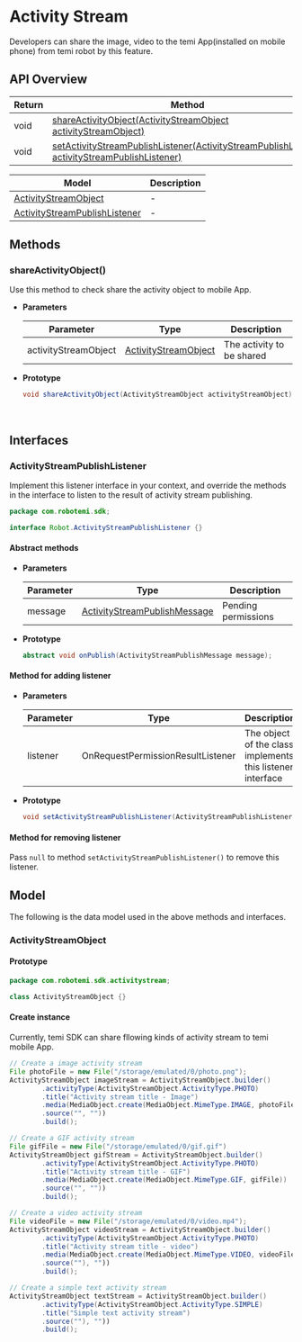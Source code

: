 # Activity Stream

Developers can share the image, video to the temi App(installed on mobile phone) from temi robot by this feature.

## API Overview

|Return|Method|
|-|-|
|void|[shareActivityObject(ActivityStreamObject activityStreamObject)](#shareActivityObject)|
|void|[setActivityStreamPublishListener(ActivityStreamPublishListener activityStreamPublishListener)](#setActivityStreamPublishListener)|

|Model|Description|
|-|-|
|[ActivityStreamObject](#activityStreamObject)|-|
|[ActivityStreamPublishListener](#activityStreamPublishListener)|-|

## Methods

### shareActivityObject()

Use this method to check share the activity object to mobile App.

- **Parameters**

  |Parameter|Type|Description|
  |-|-|-|
  |activityStreamObject|[ActivityStreamObject](#activityStreamObject)|The activity to be shared|

- **Prototype**

  ``` java
  void shareActivityObject(ActivityStreamObject activityStreamObject);
  ```

<br>

## Interfaces

### ActivityStreamPublishListener

Implement this listener interface in your context, and override the methods in the interface to listen to the result of activity stream publishing.

``` java
package com.robotemi.sdk;

interface Robot.ActivityStreamPublishListener {}
```

#### Abstract methods

- **Parameters**

  |Parameter|Type|Description|
  |-|-|-|
  |message|[ActivityStreamPublishMessage](#activityStreamPublishMessage)|Pending permissions|

- **Prototype**

  ``` java
  abstract void onPublish(ActivityStreamPublishMessage message);
  ```

#### Method for adding listener

- **Parameters**

  |Parameter|Type|Description|
  |-|-|-|
  |listener|OnRequestPermissionResultListener|The object of the class implements this listener interface|

- **Prototype**

  ``` java
  void setActivityStreamPublishListener(ActivityStreamPublishListener listener);
  ```

#### Method for removing listener

Pass `null` to method `setActivityStreamPublishListener()` to remove this listener.

## Model

The following is the data model used in the above methods and interfaces.

### ActivityStreamObject

#### Prototype

``` java
package com.robotemi.sdk.activitystream;

class ActivityStreamObject {}
```

#### Create instance

Currently, temi SDK can share fllowing kinds of activity stream to temi mobile App.

``` java
// Create a image activity stream
File photoFile = new File("/storage/emulated/0/photo.png");
ActivityStreamObject imageStream = ActivityStreamObject.builder()
        .activityType(ActivityStreamObject.ActivityType.PHOTO)
        .title("Activity stream title - Image")
        .media(MediaObject.create(MediaObject.MimeType.IMAGE, photoFile))
        .source("", ""))
        .build();

// Create a GIF activity stream
File gifFile = new File("/storage/emulated/0/gif.gif")
ActivityStreamObject gifStream = ActivityStreamObject.builder()
        .activityType(ActivityStreamObject.ActivityType.PHOTO)
        .title("Activity stream title - GIF")
        .media(MediaObject.create(MediaObject.MimeType.GIF, gifFile))
        .source("", ""))
        .build();

// Create a video activity stream
File videoFile = new File("/storage/emulated/0/video.mp4");
ActivityStreamObject videoStream = ActivityStreamObject.builder()
        .activityType(ActivityStreamObject.ActivityType.PHOTO)
        .title("Activity stream title - video")
        .media(MediaObject.create(MediaObject.MimeType.VIDEO, videoFile))
        .source(""), ""))
        .build();

// Create a simple text activity stream
ActivityStreamObject textStream = ActivityStreamObject.builder()
        .activityType(ActivityStreamObject.ActivityType.SIMPLE)
        .title("Simple text activity stream")
        .source(""), ""))
        .build();
```